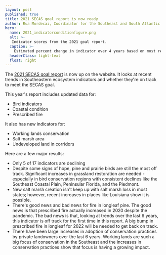 ```yaml
---
layout: post
published: true
title: 2021 SECAS goal report is now ready
author: Rua Mordecai, Coordinator for the Southeast and South Atlantic Blueprints
hero:
  name: 2021_indicatorconditionfigure.png
  alt: >-
   Indicator scores from the 2021 goal report.
  caption: >-
    Estimated percent change in indicator over 4 years based on most recently available data, from the [2021 SECAS goal report](../pdf/SECAS-goal-report-2021.pdf).
  headerClass: light-text
  float: right
---
```

The [2021 SECAS goal report](../pdf/SECAS-goal-report-2021.pdf) is now up on the website. It looks at recent trends in Southeastern ecosystem indicators and whether they're on track to meet the SECAS goal. 

This year's report includes updated data for:
- Bird indicators
- Coastal condition
- Prescribed fire
  
It also has new indicators for:
- Working lands conservation
- Salt marsh area
- Undeveloped land in corridors<!--more-->

Here are a few major results:
- Only 5 of 17 indicators are declining
- Despite some signs of hope, pine and prairie birds are still the most off track. Significant increases in grassland restoration are needed - especially in bird conservation regions with consistent declines like the Southeast Coastal Plain, Peninsular Florida, and the Piedmont.
- New salt marsh creation isn't keep up with salt marsh loss in most states; however,  recent increases in places like Louisiana show it is possible.
- There's good news and bad news for fire in longleaf pine. The good news is that prescribed fire actually increased in 2020 despite the pandemic. The bad news is that, looking at trends over the last 6 years, this indicator is off track for the first time in this report. A big bump in prescribed fire in longleaf for 2022 will be needed to get back on track.
- There have been large increases in adoption of conservation practices by private landowners over the last 6 years. Working lands are such a big focus of conservation in the Southeast and the increases in conservation practices show that focus is having a growing impact.
